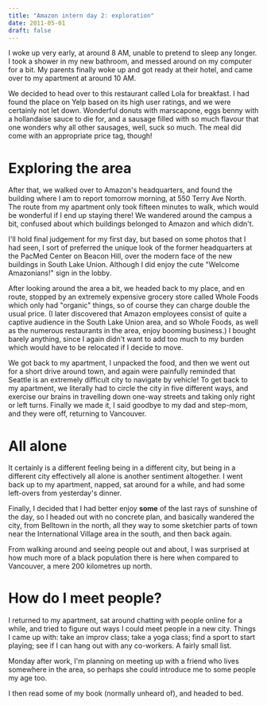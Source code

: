```yaml
---
title: "Amazon intern day 2: exploration"
date: 2011-05-01
draft: false
---
```


I woke up very early, at around 8 AM, unable to pretend to sleep any longer. I took a shower in my new bathroom, and messed around on my computer for a bit. My parents finally woke up and got ready at their hotel, and came over to my apartment at around 10 AM.

We decided to head over to this restaurant called Lola for breakfast. I had found the place on Yelp based on its high user ratings, and we were certainly not let down. Wonderful donuts with marscapone, eggs benny with a hollandaise sauce to die for, and a sausage filled with so much flavour that one wonders why all other sausages, well, suck so much. The meal did come with an appropriate price tag, though!

# Exploring the area

After that, we walked over to Amazon's headquarters, and found the building where I am to report tomorrow morning, at 550 Terry Ave North. The route from my apartment only took fifteen minutes to walk, which would be wonderful if I end up staying there! We wandered around the campus a bit, confused about which buildings belonged to Amazon and which didn't.

I'll hold final judgement for my first day, but based on some photos that I had seen, I sort of preferred the unique look of the former headquarters at the PacMed Center on Beacon Hill, over the modern face of the new buildings in South Lake Union. Although I did enjoy the cute "Welcome Amazonians!" sign in the lobby.

After looking around the area a bit, we headed back to my place, and en route, stopped by an extremely expensive grocery store called Whole Foods which only had "organic" things, so of course they can charge double the usual price. (I later discovered that Amazon employees consist of quite a captive audience in the South Lake Union area, and so Whole Foods, as well as the numerous restaurants in the area, enjoy booming business.) I bought barely anything, since I again didn't want to add too much to my burden which would have to be relocated if I decide to move.

We got back to my apartment, I unpacked the food, and then we went out for a short drive around town, and again were painfully reminded that Seattle is an extremely difficult city to navigate by vehicle! To get back to my apartment, we literally had to circle the city in five different ways, and exercise our brains in travelling down one-way streets and taking only right or left turns. Finally we made it, I said goodbye to my dad and step-mom, and they were off, returning to Vancouver.

# All alone

It certainly is a different feeling being in a different city, but being in a different city effectively all alone is another sentiment altogether. I went back up to my apartment, napped, sat around for a while, and had some left-overs from yesterday's dinner.

Finally, I decided that I had better enjoy **some** of the last rays of sunshine of the day, so I headed out with no concrete plan, and basically wandered the city, from Belltown in the north, all they way to some sketchier parts of town near the International Village area in the south, and then back again.

From walking around and seeing people out and about, I was surprised at how much more of a black population there is here when compared to Vancouver, a mere 200 kilometres up north.

# How do I meet people?

I returned to my apartment, sat around chatting with people online for a while, and tried to figure out ways I could meet people in a new city. Things I came up with: take an improv class; take a yoga class; find a sport to start playing; see if I can hang out with any co-workers. A fairly small list.

Monday after work, I'm planning on meeting up with a friend who lives somewhere in the area, so perhaps she could introduce me to some people my age too.

I then read some of my book (normally unheard of), and headed to bed.
